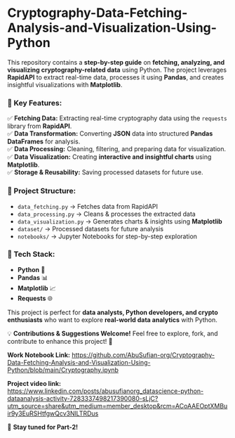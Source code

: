 # Cryptography-Data-Fetching-Analysis-and-Visualization-Using-Python

This repository contains a **step-by-step guide** on **fetching, analyzing, and visualizing cryptography-related data** using Python. The project leverages **RapidAPI** to extract real-time data, processes it using **Pandas**, and creates insightful visualizations with **Matplotlib**.  

### 🚀 Key Features:  
✅ **Fetching Data:** Extracting real-time cryptography data using the `requests` library from **RapidAPI**.  
✅ **Data Transformation:** Converting **JSON** data into structured **Pandas DataFrames** for analysis.  
✅ **Data Processing:** Cleaning, filtering, and preparing data for visualization.  
✅ **Data Visualization:** Creating **interactive and insightful charts** using **Matplotlib**.  
✅ **Storage & Reusability:** Saving processed datasets for future use.  

### 📂 Project Structure:  
- `data_fetching.py` → Fetches data from RapidAPI  
- `data_processing.py` → Cleans & processes the extracted data  
- `data_visualization.py` → Generates charts & insights using **Matplotlib**  
- `dataset/` → Processed datasets for future analysis  
- `notebooks/` → Jupyter Notebooks for step-by-step exploration  

### 🔧 Tech Stack:  
- **Python** 🐍  
- **Pandas** 📊  
- **Matplotlib** 📈  
- **Requests** 🌐  

This project is perfect for **data analysts, Python developers, and crypto enthusiasts** who want to explore **real-world data analytics** with Python.  

💡 **Contributions & Suggestions Welcome!** Feel free to explore, fork, and contribute to enhance this project! 🚀  

**Work Notebook Link:** https://github.com/AbuSufian-org/Cryptography-Data-Fetching-Analysis-and-Visualization-Using-Python/blob/main/Cryptography.ipynb

**Project video link:** https://www.linkedin.com/posts/abusufianorg_datascience-python-dataanalysis-activity-7283337498217390080-sLjC?utm_source=share&utm_medium=member_desktop&rcm=ACoAAEOptXMBuir9y3EuRSHtfgwQcv3NlLTRDus

🔗 **Stay tuned for Part-2!**
